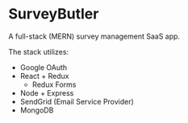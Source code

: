 # SurveyButler
A full-stack (MERN) survey management SaaS app.

The stack utilizes:
- Google OAuth
- React + Redux
  - Redux Forms
- Node + Express
- SendGrid (Email Service Provider)
- MongoDB
